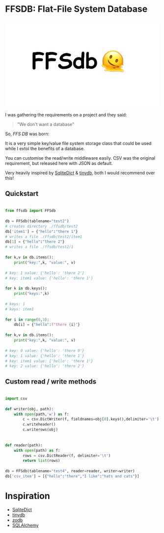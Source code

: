 # FFSDB: Flat-File System Database

![logo.png](logo.png)

I was gathering the requirements on a project and they said:

> "We don't want a database" 

So, _FFS DB_ was born:

It is a very simple key/value file system storage class that could be used while I extol the benefits of a database.

You can customise the read/write middleware easily. CSV was the original requirement, but released here with JSON as default.

Very heavily inspired by [SqliteDict](https://github.com/RaRe-Technologies/sqlitedict) & [tinydb](https://tinydb.readthedocs.io/en/latest/), both I would recommend over this!




## Quickstart

```python

from ffsdb import FFSdb

db = FFSdb(tablename="test2")
# creates directory ./ffsdb/test2
db['item1'] = {"hello":"there 1"}
# writes a file ./ffsdb/test2/item1
db[1] = {"hello":"there 2"}
# writes a file ./ffsdb/test2/1

for k,v in db.items():
    print("key:",k, "value:", v)

# key: 1 value: {'hello': 'there 2'}
# key: item1 value: {'hello': 'there 1'}

for k in db.keys():
    print("keys:",k)

# keys: 1
# keys: item1

for i in range(0,3):
    db[i] = {"hello":f"there {i}"}

for k,v in db.items():
    print("key:",k, "value:", v)

# key: 0 value: {'hello': 'there 0'}
# key: 1 value: {'hello': 'there 1'}
# key: item1 value: {'hello': 'there 1'}
# key: 2 value: {'hello': 'there 2'}

```

## Custom read / write methods

```py

import csv

def writer(obj, path):
    with open(path,'w') as f:
        c = csv.DictWriter(f, fieldnames=obj[0].keys(),delimiter='\t')
        c.writeheader()
        c.writerows(obj)
        

def reader(path):
    with open(path) as f:
        rows = csv.DictReader(f, delimiter='\t')
        return list(rows)

db = FFSdb(tablename="test4", reader=reader, writer=writer)
db['csv_item'] = [{"hello":"there","I like":"hats and cats"}]

```

# Inspiration

- [SqliteDict](https://github.com/RaRe-Technologies/sqlitedict)
- [tinydb](https://tinydb.readthedocs.io/en/latest/)
- [zodb](https://zodb.org/en/latest/)
- [SQLAlchemy](https://www.sqlalchemy.org/)



